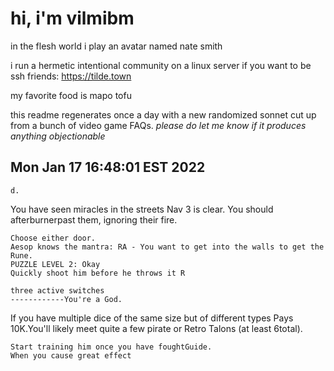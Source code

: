 # hi, i'm vilmibm

in the flesh world i play an avatar named nate smith

i run a hermetic intentional community on a linux server if you want to be ssh friends: https://tilde.town

my favorite food is mapo tofu

this readme regenerates once a day with a new randomized sonnet cut up from a bunch of video game FAQs.
_please do let me know if it produces anything objectionable_

## Mon Jan 17 16:48:01 EST 2022

    d.
      You have seen miracles in the streets
    Nav 3 is clear.
    You should afterburnerpast them, ignoring their fire.
    
    Choose either door.
    Aesop knows the mantra: RA - You want to get into the walls to get the Rune.
    PUZZLE LEVEL 2: Okay
    Quickly shoot him before he throws it R
    
    three active switches
    ------------You're a God.
      If you have multiple dice of the same size but of different types
    Pays 10K.You'll likely meet quite a few pirate or Retro Talons (at least 6total).
    
    Start training him once you have foughtGuide.
    When you cause great effect
